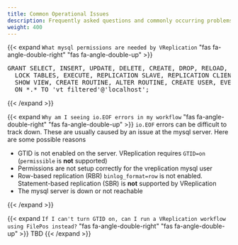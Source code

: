 ```yaml
---
title: Common Operational Issues
description: Frequently asked questions and commonly occurring problems while operating VReplication workflows.
weight: 400
---
```

{{< expand
`What mysql permissions are needed by VReplication`
"fas fa-angle-double-right" "fas fa-angle-double-up" >}}
<pre>
GRANT SELECT, INSERT, UPDATE, DELETE, CREATE, DROP, RELOAD, PROCESS, FILE, REFERENCES, INDEX, ALTER, SHOW DATABASES, CREATE TEMPORARY TABLES,
  LOCK TABLES, EXECUTE, REPLICATION SLAVE, REPLICATION CLIENT, CREATE VIEW,
  SHOW VIEW, CREATE ROUTINE, ALTER ROUTINE, CREATE USER, EVENT, TRIGGER
  ON *.* TO 'vt_filtered'@'localhost';
</pre>

{{< /expand >}}

{{< expand
`Why am I seeing io.EOF errors in my workflow`
"fas fa-angle-double-right" "fas fa-angle-double-up" >}}
<code>io.EOF</code> errors can be difficult to track down. These are usually caused by an issue at the mysql server. Here are some possible reasons
<ul>
<li>GTID is not enabled on the server. VReplication requires <code>GTID=on</code>
(<code>permissible</code> is <b>not</b> supported)</li>
<li>Permissions are not setup correctly for the vreplication mysql user</li>
<li>Row-based replication (RBR) <code>binlog_format=row</code> is not enabled. Statement-based replication (SBR) is <b>not</b> supported by VReplication</li>
<li>The mysql server is down or not reachable</li>
</ul>
{{< /expand >}}

{{< expand
`If I can't turn GTID on, can I run a VReplication workflow using FilePos instead?`
"fas fa-angle-double-right" "fas fa-angle-double-up" >}}
TBD
{{< /expand >}}
